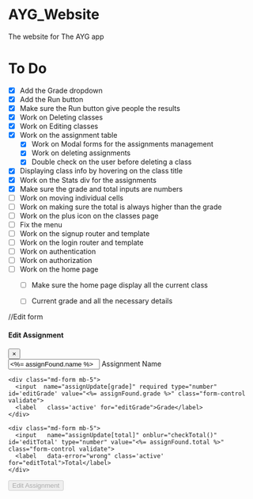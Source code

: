 # AYG_Website
The website for The AYG app

# To Do
- [x] Add the Grade dropdown
- [x] Add the Run button
- [x] Make sure the Run button give people the results
- [x] Work on Deleting classes
- [x] Work on Editing classes
- [x] Work on the assignment table
  - [x] Work on Modal forms for the assignments management
  - [x] Work on deleting assignments
  - [x] Double check on the user before deleting a class
- [x] Displaying class info by hovering on the class title
- [x] Work on the Stats div for the assignments
- [x] Make sure the grade and total inputs are numbers
- [ ] Work on moving individual cells
- [ ] Work on making sure the total is always higher than the grade
- [ ] Work on the plus icon on the classes page
- [ ] Fix the menu
- [ ] Work on the signup router and template
- [ ] Work on the login router and template
- [ ] Work on authentication
- [ ] Work on authorization
- [ ] Work on the home page
  - [ ] Make sure the home page display all the current class
  - [ ] Current grade and all the necessary details


//Edit form
<form  novalidate class="needs-validation" id="editAssignmentForm" action="/classes/<%= class_id %>/assignment/<%= assignFound._id %>?_method=PUT" method="post">
  <div class="modal-header text-center">
    <h4 class="modal-title w-100 font-weight-bold text-primary ml-5">Edit Assignment</h4>
    <button type="button" class="close text-primary" data-dismiss="modal" aria-label="Close">
      <span aria-hidden="true">&times;</span>
    </button>
  </div>
  <div class="modal-body mx-3">
    <div class="md-form mb-5">
      <input name="assignUpdate[name]"  type="text" id='inputName'value="<%= assignFound.name %>" class="form-control validate">
      <label  class='active' for="inputName">Assignment Name</label>
    </div>

    <div class="md-form mb-5">
      <input  name="assignUpdate[grade]" required type="number" id='editGrade' value="<%= assignFound.grade %>" class="form-control validate">
      <label   class='active' for="editGrade">Grade</label>
    </div>

    <div class="md-form mb-5">
      <input   name="assignUpdate[total]" onblur="checkTotal()" id='editTotal' type="number" value="<%= assignFound.total %>" class="form-control validate">
      <label   data-error="wrong" class='active'  for="editTotal">Total</label>
    </div>
  </div>

  <div class="modal-footer d-flex justify-content-center buttonAddFormWrapper">
    <button onclick="form_submit('<%= assignFound.grade %>','<%= assignFound.total %>')"
            type="submit" id="submit" disabled
            class="btn btn-outline-primary btn-block buttonAdd"
            >Edit Assignment
      <i class="fas fa-paper-plane-o ml-1"></i>
    </button>
  </div>
</form>

<script src="/js/assignmentForms.js"></script>

